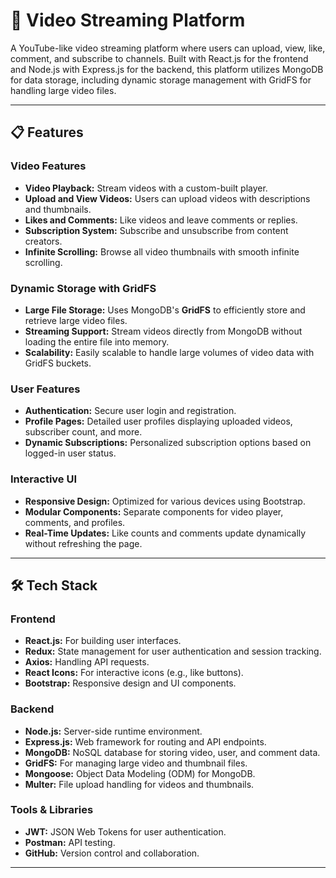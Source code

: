 # 🎥 **Video Streaming Platform**
A YouTube-like video streaming platform where users can upload, view, like, comment, and subscribe to channels. Built with React.js for the frontend and Node.js with Express.js for the backend, this platform utilizes MongoDB for data storage, including dynamic storage management with GridFS for handling large video files.

---

## 📋 **Features**

### **Video Features**
- **Video Playback:** Stream videos with a custom-built player.
- **Upload and View Videos:** Users can upload videos with descriptions and thumbnails.
- **Likes and Comments:** Like videos and leave comments or replies.
- **Subscription System:** Subscribe and unsubscribe from content creators.
- **Infinite Scrolling:** Browse all video thumbnails with smooth infinite scrolling.
  
### **Dynamic Storage with GridFS**
- **Large File Storage:** Uses MongoDB's **GridFS** to efficiently store and retrieve large video files.
- **Streaming Support:** Stream videos directly from MongoDB without loading the entire file into memory.
- **Scalability:** Easily scalable to handle large volumes of video data with GridFS buckets.

### **User Features**
- **Authentication:** Secure user login and registration.
- **Profile Pages:** Detailed user profiles displaying uploaded videos, subscriber count, and more.
- **Dynamic Subscriptions:** Personalized subscription options based on logged-in user status.

### **Interactive UI**
- **Responsive Design:** Optimized for various devices using Bootstrap.
- **Modular Components:** Separate components for video player, comments, and profiles.
- **Real-Time Updates:** Like counts and comments update dynamically without refreshing the page.
---

## 🛠️ **Tech Stack**

### **Frontend**
- **React.js:** For building user interfaces.
- **Redux:** State management for user authentication and session tracking.
- **Axios:** Handling API requests.
- **React Icons:** For interactive icons (e.g., like buttons).
- **Bootstrap:** Responsive design and UI components.

### **Backend**
- **Node.js:** Server-side runtime environment.
- **Express.js:** Web framework for routing and API endpoints.
- **MongoDB:** NoSQL database for storing video, user, and comment data.
- **GridFS:** For managing large video and thumbnail files.
- **Mongoose:** Object Data Modeling (ODM) for MongoDB.
- **Multer:** File upload handling for videos and thumbnails.

### **Tools & Libraries**
- **JWT:** JSON Web Tokens for user authentication.
- **Postman:** API testing.
- **GitHub:** Version control and collaboration.

---

